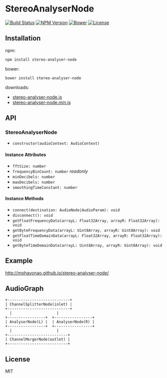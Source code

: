 # StereoAnalyserNode
[![Build Status](http://img.shields.io/travis/mohayonao/stereo-analyser-node.svg?style=flat-square)](https://travis-ci.org/mohayonao/stereo-analyser-node)
[![NPM Version](http://img.shields.io/npm/v/stereo-analyser-node.svg?style=flat-square)](https://www.npmjs.org/package/stereo-analyser-node)
[![Bower](http://img.shields.io/bower/v/stereo-analyser-node.svg?style=flat-square)](http://bower.io/search/?q=stereo-analyser-node)
[![License](http://img.shields.io/badge/license-MIT-brightgreen.svg?style=flat-square)](http://mohayonao.mit-license.org/)

## Installation

npm:

```
npm install stereo-analyser-node
```

bower:

```
bower install stereo-analyser-node
```

downloads:

- [stereo-analyser-node.js](https://raw.githubusercontent.com/mohayonao/stereo-analyser-node/master/build/stereo-analyser-node.js)
- [stereo-analyser-node.min.js](https://raw.githubusercontent.com/mohayonao/stereo-analyser-node/master/build/stereo-analyser-node.min.js)

## API
### StereoAnalyserNode
  - `constructor(audioContext: AudioContext)`

#### Instance Attributes
  - `fftSize: number`
  - `frequencyBinCount: number` _readonly_
  - `minDecibels: number`
  - `maxDecibels: number`
  - `smoothingTimeConstant: number`

#### Instance Methods
  - `connect(destination: AudioNode|AudioParam): void`
  - `disconnect(): void`
  - `getFloatFrequencyData(arrayL: Float32Array, arrayR: Float32Array): void`
  - `getByteFrequencyData(arrayL: Uint8Array, arrayR: Uint8Array): void`
  - `getFloatTimeDomainData(arrayL: Float32Array, arrayR: Float32Array): void`
  - `getByteTimeDomainData(arrayL: Uint8Array, arrayR: Uint8Array): void`

## Example
http://mohayonao.github.io/stereo-analyser-node/

## AudioGraph
```
+----------------------------+
| ChannelSplitterNode(inlet) |
+----------------------------+
  |                    |
+-----------------+  +-----------------+
| AnalyserNode(L) |  | AnalyserNode(R) |
+-----------------+  +-----------------+
  |                    |
+---------------------------+
| ChannelMergerNode(outlet) |
+---------------------------+
```

## License
MIT
